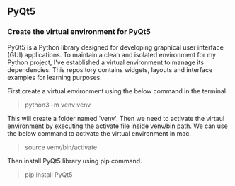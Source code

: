 ## PyQt5

### Create the virtual environment for PyQt5

PyQt5 is a Python library designed for developing graphical user interface (GUI) applications. To maintain a clean and isolated environment for my Python project, I've established a virtual environment to manage its dependencies. This repository contains widgets, layouts and interface examples for learning purposes.
 
First create a virtual environment using the below command in the terminal.

>python3 -m venv venv

This will create a folder named 'venv'. Then we need to activate the virtaul environment by executing the activate file inside venv/bin path. We can use the below command to activate the virtual environment in mac.

> source venv/bin/activate

Then install PyQt5 library using pip command.

>pip install PyQt5
